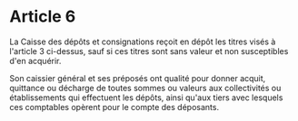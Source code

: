# Article 6

La Caisse des dépôts et consignations reçoit en dépôt les titres visés à l'article 3 ci-dessus, sauf si ces titres sont sans valeur et non susceptibles d'en acquérir.

Son caissier général et ses préposés ont qualité pour donner acquit, quittance ou décharge de toutes sommes ou valeurs aux collectivités ou établissements qui effectuent les dépôts, ainsi qu'aux tiers avec lesquels ces comptables opèrent pour le compte des déposants.
